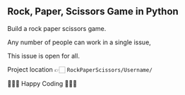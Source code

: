 ## Rock, Paper, Scissors Game in Python

Build a rock paper scissors game.

Any number of people can work in a single issue,

This issue is open for all.

Project location 👉🏻 `RockPaperScissors/Username/`


👨🏻‍💻 Happy Coding 👩🏻‍💻
